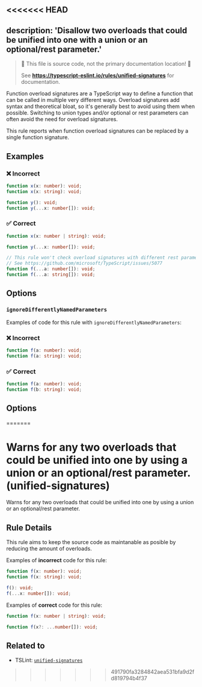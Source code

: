 <<<<<<< HEAD
---
description: 'Disallow two overloads that could be unified into one with a union or an optional/rest parameter.'
---

> 🛑 This file is source code, not the primary documentation location! 🛑
>
> See **https://typescript-eslint.io/rules/unified-signatures** for documentation.

Function overload signatures are a TypeScript way to define a function that can be called in multiple very different ways.
Overload signatures add syntax and theoretical bloat, so it's generally best to avoid using them when possible.
Switching to union types and/or optional or rest parameters can often avoid the need for overload signatures.

This rule reports when function overload signatures can be replaced by a single function signature.

## Examples

<!--tabs-->

### ❌ Incorrect

```ts
function x(x: number): void;
function x(x: string): void;
```

```ts
function y(): void;
function y(...x: number[]): void;
```

### ✅ Correct

```ts
function x(x: number | string): void;
```

```ts
function y(...x: number[]): void;
```

```ts
// This rule won't check overload signatures with different rest parameter types.
// See https://github.com/microsoft/TypeScript/issues/5077
function f(...a: number[]): void;
function f(...a: string[]): void;
```

## Options

### `ignoreDifferentlyNamedParameters`

Examples of code for this rule with `ignoreDifferentlyNamedParameters`:

<!--tabs-->

### ❌ Incorrect

```ts
function f(a: number): void;
function f(a: string): void;
```

### ✅ Correct

```ts
function f(a: number): void;
function f(b: string): void;
```

## Options
=======
# Warns for any two overloads that could be unified into one by using a union or an optional/rest parameter. (unified-signatures)

Warns for any two overloads that could be unified into one by using a union or an optional/rest parameter.

## Rule Details

This rule aims to keep the source code as maintanable as posible by reducing the amount of overloads.

Examples of **incorrect** code for this rule:

```ts
function f(x: number): void;
function f(x: string): void;
```

```ts
f(): void;
f(...x: number[]): void;
```

Examples of **correct** code for this rule:

```ts
function f(x: number | string): void;
```

```ts
function f(x?: ...number[]): void;
```

## Related to

- TSLint: [`unified-signatures`](https://palantir.github.io/tslint/rules/unified-signatures/)
>>>>>>> 491790fa3284842aea531bfa9d2fd819794b4f37
